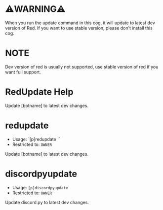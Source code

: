# ⚠️WARNING⚠️
When you run the update command in this cog, it will update to latest dev version of Red. If you want to use stable version, please don't install this cog.

# NOTE
Dev version of red is usually not supported, use stable version of red if you want full support.

# RedUpdate Help

Update [botname] to latest dev changes.

# redupdate
 - Usage: `[p]redupdate ``
 - Restricted to: `OWNER`

Update [botname] to latest dev changes.

# discordpyupdate
 - Usage: ``[p]discordpyupdate `` 
 - Restricted to: `OWNER`

Update discord.py to latest dev changes.
